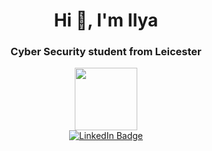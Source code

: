 <div id="hello" align="center">
  <h1> Hi 👋, I'm Ilya </h1>
  <h3> Cyber Security student from Leicester </h3>
 </div>
 
<div id="header" align="center">
  <img src=https://miro.medium.com/max/1000/1*ZXQifyIny_o2bFmz1BBz3A.gif width="100"/>
</div>

<div id="badges" align='center'>
  <a href="https://www.linkedin.com/in/ilya-smut/">
    <img src="https://img.shields.io/badge/LinkedIn-blue?style=for-the-badge&logo=linkedin&logoColor=white" alt="LinkedIn Badge"/>
  </a>
 </div>
